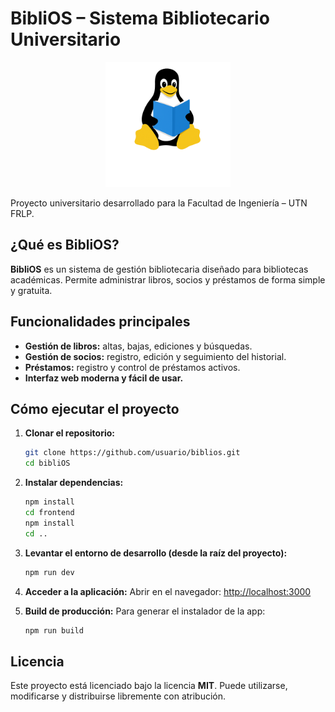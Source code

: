 # BibliOS – Sistema Bibliotecario Universitario

<p align="center">
  <img src="./frontend/src/assets/BibliOS_Logo2.png" alt="BibliOS" width="200" />
</p>

Proyecto universitario desarrollado para la Facultad de Ingeniería – UTN FRLP.

## ¿Qué es BibliOS?

**BibliOS** es un sistema de gestión bibliotecaria diseñado para bibliotecas académicas. Permite administrar libros, socios y préstamos de forma simple y gratuita.

## Funcionalidades principales

- **Gestión de libros:** altas, bajas, ediciones y búsquedas.
- **Gestión de socios:** registro, edición y seguimiento del historial.
- **Préstamos:** registro y control de préstamos activos.
- **Interfaz web moderna y fácil de usar.**

## Cómo ejecutar el proyecto

1. **Clonar el repositorio:**
   ```bash
   git clone https://github.com/usuario/biblios.git
   cd bibliOS
   ```

2. **Instalar dependencias:**
   ```bash
   npm install
   cd frontend
   npm install
   cd ..
   ```

3. **Levantar el entorno de desarrollo (desde la raíz del proyecto):**
   ```bash
   npm run dev
   ```

4. **Acceder a la aplicación:**
   Abrir en el navegador: [http://localhost:3000](http://localhost:3000)

5. **Build de producción:**
   Para generar el instalador de la app:
   ```bash
   npm run build
   ```

## Licencia

Este proyecto está licenciado bajo la licencia **MIT**. Puede utilizarse, modificarse y distribuirse libremente con atribución.
